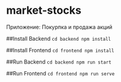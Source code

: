 # market-stocks
Приложение: Покурпка и продажа акций

##Install Backend
`
cd backend
npm install
`

##Install Frontend
`
cd frontend
npm install
`

##Run Backend
`
cd backend
npm run start
`

##Run Frontend
``
cd frontend
npm run serve
``